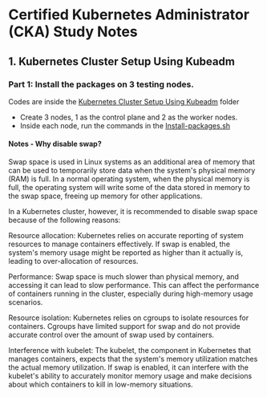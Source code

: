 # Certified Kubernetes Administrator (CKA) Study Notes

## 1. Kubernetes Cluster Setup Using Kubeadm
### Part 1: Install the packages on 3 testing nodes.
Codes are inside the [Kubernetes Cluster Setup Using Kubeadm](https://github.com/Zoe-0925/Kubernetes-Study/tree/main/CKA-Certification-Study-Notes/Kubernetes%20Cluster%20Setup%20Using%20Kubeadm) folder
- Create 3 nodes, 1 as the control plane and 2 as the worker nodes.
- Inside each node, run the commands in the [Install-packages.sh](https://github.com/Zoe-0925/Kubernetes-Study/blob/main/CKA-Certification-Study-Notes/Kubernetes%20Cluster%20Setup%20Using%20Kubeadm/Install-packages.sh)

#### Notes - Why disable swap?
Swap space is used in Linux systems as an additional area of memory that can be used to temporarily store data when the system's physical memory (RAM) is full. In a normal operating system, when the physical memory is full, the operating system will write some of the data stored in memory to the swap space, freeing up memory for other applications.

In a Kubernetes cluster, however, it is recommended to disable swap space because of the following reasons:

Resource allocation: Kubernetes relies on accurate reporting of system resources to manage containers effectively. If swap is enabled, the system's memory usage might be reported as higher than it actually is, leading to over-allocation of resources.

Performance: Swap space is much slower than physical memory, and accessing it can lead to slow performance. This can affect the performance of containers running in the cluster, especially during high-memory usage scenarios.

Resource isolation: Kubernetes relies on cgroups to isolate resources for containers. Cgroups have limited support for swap and do not provide accurate control over the amount of swap used by containers.

Interference with kubelet: The kubelet, the component in Kubernetes that manages containers, expects that the system's memory utilization matches the actual memory utilization. If swap is enabled, it can interfere with the kubelet's ability to accurately monitor memory usage and make decisions about which containers to kill in low-memory situations.